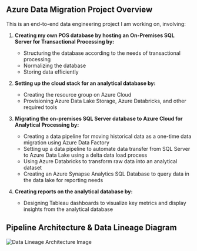 ## Azure Data Migration Project Overview

This is an end-to-end data engineering project I am working on, involving:

1. **Creating my own POS database by hosting an On-Premises SQL Server for Transactional Processing by:**
   - Structuring the database according to the needs of transactional processing
   - Normalizing the database
   - Storing data efficiently

2. **Setting up the cloud stack for an analytical database by:**
   - Creating the resource group on Azure Cloud
   - Provisioning Azure Data Lake Storage, Azure Databricks, and other required tools

3. **Migrating the on-premises SQL Server database to Azure Cloud for Analytical Processing by:**
   - Creating a data pipeline for moving historical data as a one-time data migration using Azure Data Factory
   - Setting up a data pipeline to automate data transfer from SQL Server to Azure Data Lake using a delta data load process
   - Using Azure Databricks to transform raw data into an analytical dataset
   - Creating an Azure Synapse Analytics SQL Database to query data in the data lake for reporting needs

4. **Creating reports on the analytical database by:**
   - Designing Tableau dashboards to visualize key metrics and display insights from the analytical database

## Pipeline Architecture & Data Lineage Diagram
![Data Lineage Architecture Image](./img/Azure%20data%20lineage.png)